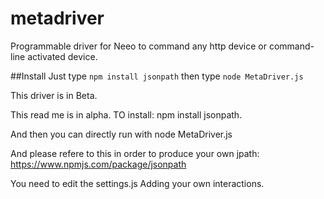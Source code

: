 # metadriver
Programmable driver for Neeo to command any http device or command-line activated device.

##Install
Just type 
```npm install jsonpath```
then type 
```node MetaDriver.js```

This driver is in Beta.

This read me is in alpha. 
TO install:
npm install jsonpath.

And then you can directly run with 
node MetaDriver.js

And please refere to this in order to produce your own jpath:
https://www.npmjs.com/package/jsonpath


You need to edit the settings.js
Adding your own interactions.
